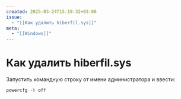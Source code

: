 ```yaml
---
created: 2025-03-24T15:19:32+03:00
issue:
  - "[[Как удалить hiberfil.sys]]"
meta:
  - "[[Windows]]"
---
```


# Как удалить hiberfil.sys

Запустить командную строку от имени администратора и ввести:

```bash
powercfg -h off
```
